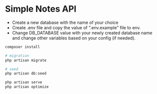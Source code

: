 # Simple Notes API

- Create a new database with the name of your choice
- Create .env file and copy the value of ".env.example" file to env. 
- Change DB_DATABASE value with your newly created database name and change other variables based on your config (if needed).


```bash
composer install

# migration
php artisan migrate

# seed
php artisan db:seed

php artisan serve
php artisan optimize
```
